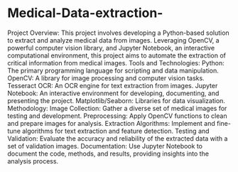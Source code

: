 # Medical-Data-extraction-
Project Overview:
This project involves developing a Python-based solution to extract and analyze medical data from images. Leveraging OpenCV, a powerful computer vision library, and Jupyter Notebook, an interactive computational environment, this project aims to automate the extraction of critical information from medical images.
Tools and Technologies:
Python: The primary programming language for scripting and data manipulation.
OpenCV: A library for image processing and computer vision tasks.
Tesseract OCR: An OCR engine for text extraction from images.
Jupyter Notebook: An interactive environment for developing, documenting, and presenting the project.
Matplotlib/Seaborn: Libraries for data visualization.
Methodology:
Image Collection: Gather a diverse set of medical images for testing and development.
Preprocessing: Apply OpenCV functions to clean and prepare images for analysis.
Extraction Algorithms: Implement and fine-tune algorithms for text extraction and feature detection.
Testing and Validation: Evaluate the accuracy and reliability of the extracted data with a set of validation images.
Documentation: Use Jupyter Notebook to document the code, methods, and results, providing insights into the analysis process.
